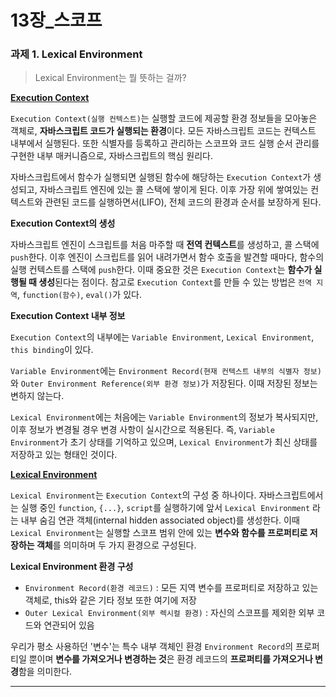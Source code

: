 # 13장_스코프
### **과제 1. Lexical Environment**
> Lexical Environment는 뭘 뜻하는 걸까?
>

**[Execution Context](https://tc39.es/ecma262/#sec-execution-contexts)**

`Execution Context(실행 컨텍스트)`는 실행할 코드에 제공할 환경 정보들을 모아놓은 객체로, **자바스크립트 코드가 실행되는 환경**이다. 모든 자바스크립트 코드는 컨텍스트 내부에서 실행된다. 또한 식별자를 등록하고 관리하는 스코프와 코드 실행 순서 관리를 구현한 내부 매커니즘으로, 자바스크립트의 핵심 원리다.

자바스크립트에서 함수가 실행되면 실행된 함수에 해당하는 `Execution Context`가 생성되고, 자바스크립트 엔진에 있는 콜 스택에 쌓이게 된다. 이후 가장 위에 쌓여있는 컨텍스트와 관련된 코드를 실행하면서(LIFO), 전체 코드의 환경과 순서를 보장하게 된다.

**Execution Context의 생성**

자바스크립트 엔진이 스크립트를 처음 마주할 때 **전역 컨텍스트**를 생성하고, 콜 스택에 `push`한다. 이후 엔진이 스크립트를 읽어 내려가면서 함수 호출을 발견할 때마다, 함수의 실행 컨텍스트를 스택에 `push`한다. 이때 중요한 것은 `Execution Context`는 **함수가 실행될 때 생성**된다는 점이다. 참고로 `Execution Context`를 만들 수 있는 방법은 `전역 지역`, `function(함수)`, `eval()`가 있다.

**Execution Context 내부 정보**

`Execution Context`의 내부에는 `Variable Environment`, `Lexical Environment`, `this binding`이 있다.

`Variable Environment`에는 `Environment Record(현재 컨텍스트 내부의 식별자 정보)`와 `Outer Environment Reference(외부 환경 정보)`가 저장된다. 이때 저장된 정보는 변하지 않는다. 

`Lexical Environment`에는 처음에는 `Variable Environment`의 정보가 복사되지만, 이후 정보가 변경될 경우 변경 사항이 실시간으로 적용된다. 즉, `Variable Environment`가 초기 상태를 기억하고 있으며, `Lexical Environment`가 최신 상태를 저장하고 있는 형태인 것이다.

**[Lexical Environment](https://262.ecma-international.org/8.0/#sec-lexical-environments)**

`Lexical Environment`는 `Execution Context`의 구성 중 하나이다. 자바스크립트에서는 실행 중인 `function`, `{...}`, `script`를 실행하기에 앞서 `Lexical Environment` 라는 내부 숨김 연관 객체(internal hidden associated object)를 생성한다. 이때 `Lexical Environment`는 실행할 스코프 범위 안에 있는 **변수와 함수를 프로퍼티로 저장하는 객체**를 의미하며 두 가지 환경으로 구성된다.

**Lexical Environment 환경 구성**
- `Environment Record(환경 레코드)` : 모든 지역 변수를 프로퍼티로 저장하고 있는 객체로, this와 같은 기타 정보 또한 여기에 저장
- `Outer Lexical Environment(외부 렉시컬 환경)` : 자신의 스코프를 제외한 외부 코드와 연관되어 있음

우리가 평소 사용하던 '변수'는 특수 내부 객체인 환경 `Environment Record`의 프로퍼티일 뿐이며 **변수를 가져오거나 변경하는 것**은 환경 레코드의 **프로퍼티를 가져오거나 변경**함을 의미한다.

---